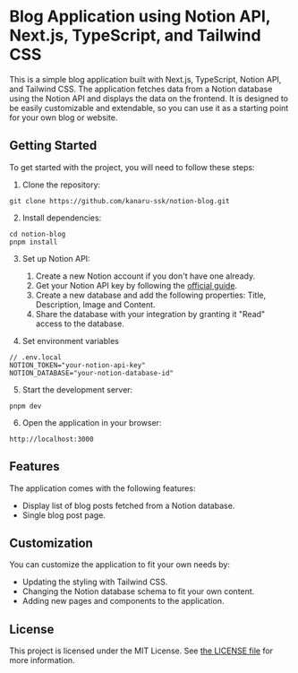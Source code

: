 # Blog Application using Notion API, Next.js, TypeScript, and Tailwind CSS

This is a simple blog application built with Next.js, TypeScript, Notion API, and Tailwind CSS. The application fetches data from a Notion database using the Notion API and displays the data on the frontend. It is designed to be easily customizable and extendable, so you can use it as a starting point for your own blog or website.

## Getting Started

To get started with the project, you will need to follow these steps:

1. Clone the repository:

```
git clone https://github.com/kanaru-ssk/notion-blog.git
```

2. Install dependencies:

```
cd notion-blog
pnpm install
```

3. Set up Notion API:

   1. Create a new Notion account if you don't have one already.
   2. Get your Notion API key by following the [official guide](https://developers.notion.com/docs/create-a-notion-integration).
   3. Create a new database and add the following properties: Title, Description, Image and Content.
   4. Share the database with your integration by granting it "Read" access to the database.

4. Set environment variables

```
// .env.local
NOTION_TOKEN="your-notion-api-key"
NOTION_DATABASE="your-notion-database-id"
```

5. Start the development server:

```
pnpm dev
```

6. Open the application in your browser:

```
http://localhost:3000
```

## Features

The application comes with the following features:

- Display list of blog posts fetched from a Notion database.
- Single blog post page.

## Customization

You can customize the application to fit your own needs by:

- Updating the styling with Tailwind CSS.
- Changing the Notion database schema to fit your own content.
- Adding new pages and components to the application.

## License

This project is licensed under the MIT License. See [the LICENSE file](LICENSE) for more information.
